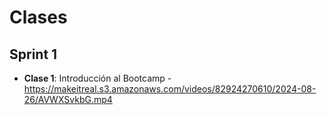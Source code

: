 # Clases

## Sprint 1
- **Clase 1**: Introducción al Bootcamp - https://makeitreal.s3.amazonaws.com/videos/82924270610/2024-08-26/AVWXSvkbG.mp4

